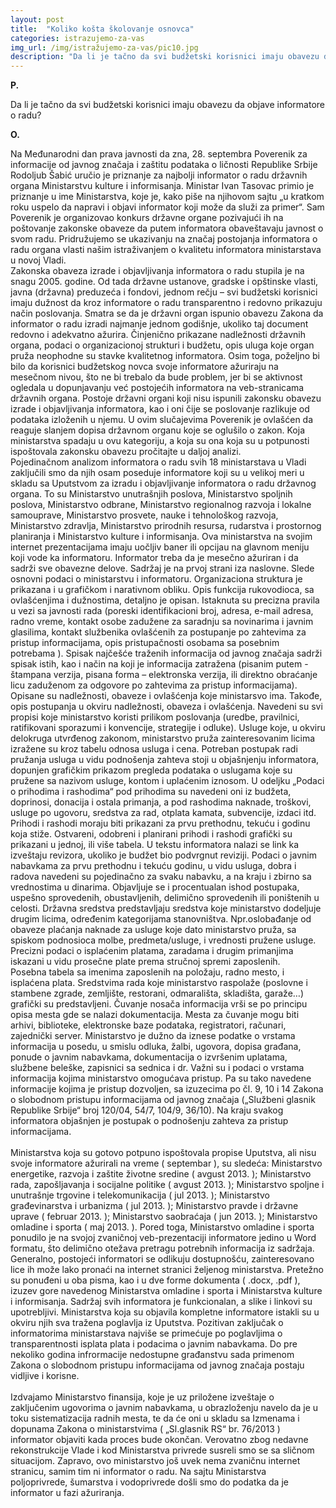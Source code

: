 ```yaml
---
layout: post
title:  "Koliko košta školovanje osnovca"
categories: istrazujemo-za-vas
img_url: /img/istražujemo-za-vas/pic10.jpg
description: "Da li je tačno da svi budžetski korisnici imaju obavezu da objave informatore o radu?"
---
```


**P.**

Da li je tačno da svi budžetski korisnici imaju obavezu da objave informatore o radu?


**O.**


<div class="justify">
Na Međunarodni dan  prava javnosti da zna, 28. septembra Poverenik za informacije od javnog značaja i zaštitu podataka o ličnosti Republike Srbije Rodoljub Šabić uručio je priznanje za najbolji informator o radu državnih organa Ministarstvu kulture i informisanja. Ministar Ivan Tasovac primio je priznanje u ime Ministarstva, koje je, kako piše na njihovom sajtu „u kratkom roku uspelo da napravi i objavi informator koji može da služi za primer“. Sam Poverenik je organizovao konkurs državne organe pozivajući ih na poštovanje zakonske obaveze da putem informatora obaveštavaju javnost o svom radu. Pridružujemo se ukazivanju na značaj postojanja informatora o radu organa vlasti našim istraživanjem o kvalitetu informatora ministarstava u novoj Vladi.<br/>
Zakonska obaveza izrade i objavljivanja informatora o radu  stupila je na snagu 2005. godine. Od tada državne ustanove, gradske i opštinske vlasti, javna (državna) preduzeća i fondovi, jednom rečju – svi budžetski korisnici imaju dužnost da kroz informatore o radu transparentno i redovno prikazuju način poslovanja. Smatra se da je državni organ ispunio obavezu Zakona da informator o radu izradi najmanje jednom godišnje, ukoliko taj document redovno i adekvatno ažurira.  Činjenično prikazane nadležnosti državnih organa, podaci o organizacionoj strukturi i budžetu, opis uluga koje organ pruža neophodne su stavke kvalitetnog informatora. Osim toga, poželjno bi bilo da korisnici budžetskog novca svoje informatore ažuriraju na mesečnom nivou, što ne bi trebalo da bude problem, jer bi se aktivnost ogledala u dopunjavanju već postojećih informatora na veb-stranicama državnih organa. Postoje državni organi koji nisu ispunili zakonsku obavezu izrade i objavljivanja informatora, kao i oni čije se poslovanje razlikuje od podataka izloženih u njemu. U ovim slučajevima Poverenik je ovlašćen da reaguje slanjem dopisa državnom organu koje se oglušilo o zakon. Koja ministarstva spadaju u ovu kategoriju, a koja su ona koja su u potpunosti ispoštovala zakonsku obavezu pročitajte u daljoj analizi.<br/>
Pojedinačnom analizom informatora o radu svih 18 ministarstava u Vladi zaključili smo da njih osam poseduje informatore koji su u velikoj meri u skladu sa Uputstvom za izradu i objavljivanje informatora o radu državnog organa. To su Ministarstvo unutrašnjih poslova, Ministarstvo spoljnih poslova, Ministarstvo odbrane,  Ministarstvo regionalnog razvoja i lokalne samouprave, Ministarstvo prosvete, nauke i tehnološkog razvoja, Ministarstvo zdravlja, Ministarstvo prirodnih resursa, rudarstva i prostornog planiranja i Ministarstvo kulture i informisanja. Ova ministarstva na svojim internet prezentacijama imaju uočljiv baner ili opcijau na glavnom meniju koji vode ka informatoru. Informator treba da je mesečno ažuriran i da sadrži sve obavezne delove. Sadržaj je na prvoj strani iza naslovne. Slede osnovni podaci o ministarstvu i informatoru. Organizaciona struktura je prikazana i u grafičkom i narativnom obliku. Opis funkcija rukovodioca, sa ovlašćenjima i dužnostima, detaljno je opisan. Istaknuta su precizna pravila u vezi sa javnosti rada (poreski identifikacioni broj, adresa, e-mail adresa, radno vreme, kontakt osobe zadužene za saradnju sa novinarima i javnim glasilima, kontakt službenika ovlašćenih za postupanje po zahtevima za pristup informacijama, opis pristupačnosti osobama sa posebnim potrebama ).  Spisak najčešće traženih informacija od javnog značaja sadrži spisak istih, kao i način na koji je informacija zatražena (pisanim putem  - štampana verzija, pisana forma – elektronska verzija, ili direktno obraćanje  licu zaduženom za odgovore po zahtevima za pristup informacijama). <br/>
Opisane su nadležnosti, obaveze i ovlašćenja koje ministarsvo ima. Takođe, opis postupanja u okviru nadležnosti, obaveza i ovlašćenja. Navedeni su svi propisi koje ministarstvo koristi prilikom poslovanja (uredbe, pravilnici, ratifikovani sporazumi i konvencije, strategije i odluke). Usluge koje, u okviru delokruga utvrđenog zakonom, ministarstvo pruža zainteresovanim licima izražene su kroz tabelu odnosa usluga i cena. Potreban postupak  radi pružanja usluga u vidu podnošenja zahteva stoji u objašnjenju informatora, dopunjen grafičkim prikazom pregleda podataka o uslugama koje su pružene sa nazivom usluge, kontom i uplaćenim iznosom. U odeljku „Podaci o prihodima i rashodima“ pod prihodima su navedeni oni iz budžeta, doprinosi, donacija i ostala primanja, a pod rashodima naknade, troškovi, usluge po ugovoru, sredstva za rad, otplata kamata, subvencije, izdaci itd.<br/>
Prihodi i rashodi moraju biti prikazani za prvu prethodnu, tekuću i godinu koja stiže. Ostvareni, odobreni i planirani prihodi i rashodi grafički su prikazani u jednoj, ili više tabela. U tekstu informatora nalazi se link ka izveštaju revizora, ukoliko je budžet bio podvrgnut reviziji. Podaci o javnim nabavkama za prvu prethodnu i tekuću godinu, u vidu usluga, dobra i radova navedeni su pojedinačno za svaku nabavku, a na kraju i zbirno sa vrednostima u dinarima. Objavljuje se i procentualan ishod postupaka, uspešno sprovedenih, obustavljenih, delimično sprovedenih ili poništenih u celosti.  Državna sredstva predstavljaju sredstva koje ministarstvo dodeljuje drugim licima, određenim kategorijama stanovništva. Npr.oslobađanje od obaveze plaćanja naknade za usluge koje dato ministarstvo pruža, sa spiskom podnosioca molbe, predmeta/usluge, i vrednosti pružene usluge. Precizni podaci o isplaćenim platama, zaradama i drugim primanjima iskazani u vidu prosečne plate prema stručnoj spremi zaposlenih.<br/>
Posebna tabela sa imenima zaposlenih na položaju, radno mesto, i isplaćena plata. Sredstvima rada koje ministarstvo raspolaže (poslovne i stambene zgrade, zemljište, restorani, odmarališta, skladišta, garaže…) grafički su predstavljeni. Čuvanje nosača informacija vrši se po principu opisa mesta gde se nalazi dokumentacija. Mesta za čuvanje mogu biti arhivi, biblioteke, elektronske baze podataka, registratori, računari, zajednički server. Ministarstvo je dužno da iznese podatke o vrstama informacija u posedu, u smislu odluka, žalbi, ugovora, dopisa građana, ponude o javnim nabavkama, dokumentacija o izvršenim uplatama, službene beleške, zapisnici sa sednica i dr. Važni su i podaci o vrstama informacija kojima ministarstvo omogućava pristup. Pa su tako navedene informacije kojima je pristup dozvoljen, sa izuzecima po čl. 9, 10 i 14 Zakona o slobodnom pristupu informacijama od javnog značaja          („Službeni glasnik Republike Srbije“ broj 120/04, 54/7, 104/9, 36/10).  Na kraju svakog informatora objašnjen je postupak o podnošenju zahteva za pristup informacijama.<br/><br/>
Ministarstva koja su gotovo potpuno ispoštovala propise Uputstva, ali nisu svoje informatore ažurirali na vreme ( septembar ), su sledeća: Ministarstvo energetike, razvoja i zaštite životne sredine ( avgust 2013. ); Ministarstvo rada, zapošljavanja i socijalne politike ( avgust 2013. ); Ministarstvo spoljne i unutrašnje trgovine i telekomunikacija ( jul 2013. ); Ministarstvo građevinarstva i urbanizma ( jul 2013. ); Ministarstvo pravde i državne uprave ( februar 2013. ); Ministarstvo saobraćaja ( jun 2013. ); Ministarstvo omladine i sporta ( maj 2013. ). Pored toga, Ministarstvo omladine i sporta ponudilo je na svojoj zvaničnoj veb-prezentaciji informatore jedino u Word formatu, što delimično otežava pretragu potrebnih informacija iz sadržaja. Generalno, postojeći informatori se odlikuju dostupnošću, zainteresovano lice ih može lako pronaći na internet stranici željenog ministarstva. Pretežno su ponuđeni u oba pisma, kao i u dve forme dokumenta  ( .docx, .pdf ),  izuzev gore navedenog Ministarstva omladine i sporta i Ministarstva kulture i informisanja.  Sadržaj svih informatora je funkcionalan, a slike i linkovi su upotrebljivi. Ministarstva koja su objavila kompletne informatore istakli su u okviru njih sva tražena poglavlja iz Uputstva. Pozitivan zaključak o informatorima ministarstava najviše se primećuje po poglavljima o transparentnosti isplata plata i podacima o javnim nabavkama. Do pre nekoliko godina infrormacije nedostupne građanstvu sada primenom Zakona o slobodnom pristupu informacijama od javnog značaja postaju vidljive i korisne.<br/><br/>
Izdvajamo Ministarstvo finansija, koje je uz priložene izveštaje o zaključenim ugovorima o javnim nabavkama, u obrazloženju navelo da je u toku sistematizacija radnih mesta, te da će oni u skladu sa Izmenama i dopunama Zakona o ministarstvima ( „Sl.glasnik RS“ br. 76/2013 ) informator objaviti kada proces bude okončan. Verovatno zbog nedavne rekonstrukcije Vlade i kod Ministarstva privrede susreli smo se sa sličnom situacijom. Zapravo, ovo ministarstvo još uvek nema zvaničnu internet stranicu, samim tim ni informator o radu. Na sajtu Ministarstva poljoprivrede, šumarstva i vodoprivrede došli smo do podatka da je informator u fazi ažuriranja.</div>